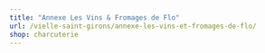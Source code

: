 ```yaml
---
title: "Annexe Les Vins & Fromages de Flo"
url: /vielle-saint-girons/annexe-les-vins-et-fromages-de-flo/
shop: charcuterie
---
```

